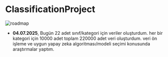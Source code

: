 # ClassificationProject
![roadmap](https://github.com/user-attachments/assets/c585fb22-dc50-425f-825d-f573a6b863ea)


* **04.07.2025**, Bugün 22 adet sınıf/kategori için veriler oluşturdum. her bir kategori için 10000 adet toplam 220000 adet veri oluşturdum.
  veri ön işleme ve uygun yapay zeka algoritması/modeli seçimi konusunda araştırmalar yaptım. 

